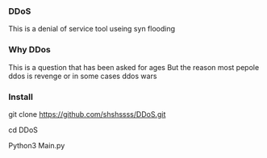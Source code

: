### DDoS
This is a denial of service tool useing syn flooding

### Why DDos
This is a question that has been asked for ages 
But the reason most pepole ddos is revenge or in some cases ddos wars

### Install

git clone https://github.com/shshssss/DDoS.git

cd DDoS

Python3 Main.py
